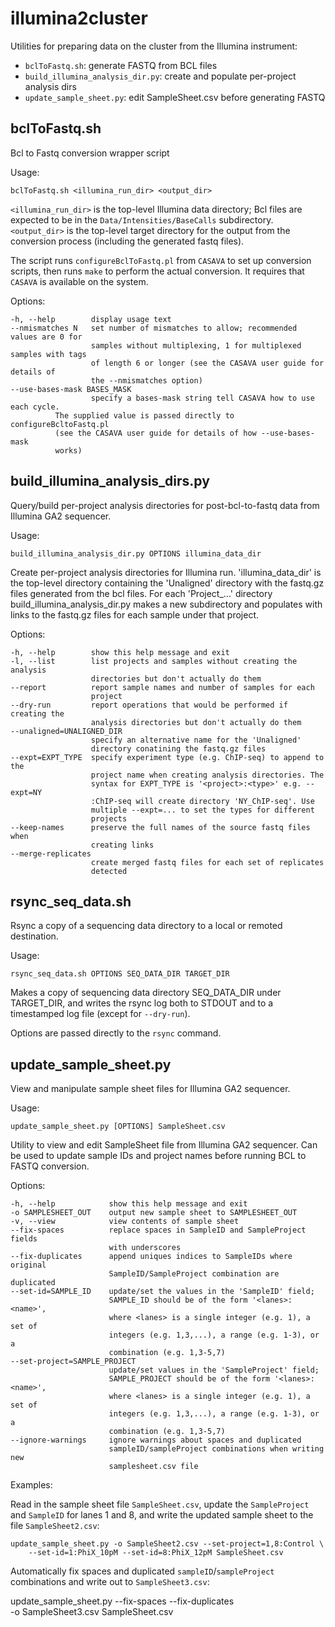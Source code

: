 illumina2cluster
================

Utilities for preparing data on the cluster from the Illumina instrument:

 *   `bclToFastq.sh`: generate FASTQ from BCL files
 *   `build_illumina_analysis_dir.py`: create and populate per-project analysis dirs
 *   `update_sample_sheet.py`: edit SampleSheet.csv before generating FASTQ


bclToFastq.sh
-------------

Bcl to Fastq conversion wrapper script

Usage:

    bclToFastq.sh <illumina_run_dir> <output_dir>

`<illumina_run_dir>` is the top-level Illumina data directory; Bcl files are expected to
be in the `Data/Intensities/BaseCalls` subdirectory. `<output_dir>` is the top-level
target directory for the output from the conversion process (including the generated fastq
files).

The script runs `configureBclToFastq.pl` from `CASAVA` to set up conversion scripts,
then runs `make` to perform the actual conversion. It requires that `CASAVA` is available
on the system.

Options:

    -h, --help        display usage text
    --nmismatches N   set number of mismatches to allow; recommended values are 0 for
                      samples without multiplexing, 1 for multiplexed samples with tags
                      of length 6 or longer (see the CASAVA user guide for details of
                      the --nmismatches option)
    --use-bases-mask BASES_MASK
                      specify a bases-mask string tell CASAVA how to use each cycle.
		      The supplied value is passed directly to configureBcltoFastq.pl
		      (see the CASAVA user guide for details of how --use-bases-mask
		      works)


build_illumina_analysis_dirs.py
-------------------------------

Query/build per-project analysis directories for post-bcl-to-fastq data from Illumina GA2
sequencer.

Usage:

    build_illumina_analysis_dir.py OPTIONS illumina_data_dir

Create per-project analysis directories for Illumina run. 'illumina_data_dir'
is the top-level directory containing the 'Unaligned' directory with the
fastq.gz files generated from the bcl files. For each 'Project_...' directory
build_illumina_analysis_dir.py makes a new subdirectory and populates with
links to the fastq.gz files for each sample under that project.

Options:

    -h, --help        show this help message and exit
    -l, --list        list projects and samples without creating the analysis
                      directories but don't actually do them
    --report          report sample names and number of samples for each
                      project
    --dry-run         report operations that would be performed if creating the
                      analysis directories but don't actually do them
    --unaligned=UNALIGNED_DIR
                      specify an alternative name for the 'Unaligned'
                      directory conatining the fastq.gz files
    --expt=EXPT_TYPE  specify experiment type (e.g. ChIP-seq) to append to the
                      project name when creating analysis directories. The
                      syntax for EXPT_TYPE is '<project>:<type>' e.g. --expt=NY
                      :ChIP-seq will create directory 'NY_ChIP-seq'. Use
                      multiple --expt=... to set the types for different
                      projects
    --keep-names      preserve the full names of the source fastq files when
                      creating links
    --merge-replicates   
                      create merged fastq files for each set of replicates
                      detected


rsync_seq_data.sh
-----------------

Rsync a copy of a sequencing data directory to a local or remoted destination.

Usage:

    rsync_seq_data.sh OPTIONS SEQ_DATA_DIR TARGET_DIR

Makes a copy of sequencing data directory SEQ_DATA_DIR under TARGET_DIR, and writes
the rsync log both to STDOUT and to a timestamped log file (except for `--dry-run`).

Options are passed directly to the `rsync` command.


update_sample_sheet.py
----------------------

View and manipulate sample sheet files for Illumina GA2 sequencer.

Usage:

    update_sample_sheet.py [OPTIONS] SampleSheet.csv

Utility to view and edit SampleSheet file from Illumina GA2 sequencer. Can be
used to update sample IDs and project names before running BCL to FASTQ
conversion.

Options:

    -h, --help            show this help message and exit
    -o SAMPLESHEET_OUT    output new sample sheet to SAMPLESHEET_OUT
    -v, --view            view contents of sample sheet
    --fix-spaces          replace spaces in SampleID and SampleProject fields
                          with underscores
    --fix-duplicates      append uniques indices to SampleIDs where original
                          SampleID/SampleProject combination are duplicated
    --set-id=SAMPLE_ID    update/set the values in the 'SampleID' field;
                          SAMPLE_ID should be of the form '<lanes>:<name>',
                          where <lanes> is a single integer (e.g. 1), a set of
                          integers (e.g. 1,3,...), a range (e.g. 1-3), or a
                          combination (e.g. 1,3-5,7)
    --set-project=SAMPLE_PROJECT
                          update/set values in the 'SampleProject' field;
                          SAMPLE_PROJECT should be of the form '<lanes>:<name>',
                          where <lanes> is a single integer (e.g. 1), a set of
                          integers (e.g. 1,3,...), a range (e.g. 1-3), or a
                          combination (e.g. 1,3-5,7)
    --ignore-warnings     ignore warnings about spaces and duplicated
                          sampleID/sampleProject combinations when writing new
                          samplesheet.csv file

Examples:

Read in the sample sheet file `SampleSheet.csv`, update the `SampleProject` and
`SampleID` for lanes 1 and 8, and write the updated sample sheet to the file
`SampleSheet2.csv`:

    update_sample_sheet.py -o SampleSheet2.csv --set-project=1,8:Control \
        --set-id=1:PhiX_10pM --set-id=8:PhiX_12pM SampleSheet.csv

Automatically fix spaces and duplicated `sampleID`/`sampleProject` combinations
and write out to `SampleSheet3.csv`:

   update_sample_sheet.py --fix-spaces --fix-duplicates \
        -o SampleSheet3.csv SampleSheet.csv
